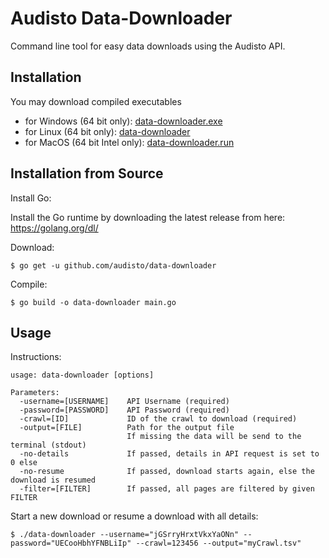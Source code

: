 # Audisto Data-Downloader

Command line tool for easy data downloads using the Audisto API.

## Installation

You may download compiled executables
 
- for Windows (64 bit only): [data-downloader.exe](bin/data-downloader.exe) 
- for Linux (64 bit only): [data-downloader](bin/data-downloader) 
- for MacOS (64 bit Intel only): [data-downloader.run](bin/data-downloader.run) 

## Installation from Source

Install Go:

Install the Go runtime by downloading the latest release from here: https://golang.org/dl/

Download:

```shell
$ go get -u github.com/audisto/data-downloader
```

Compile:

```shell
$ go build -o data-downloader main.go
```

## Usage

Instructions:

```
usage: data-downloader [options]
	
Parameters:
  -username=[USERNAME]    API Username (required)
  -password=[PASSWORD]    API Password (required)
  -crawl=[ID]             ID of the crawl to download (required)
  -output=[FILE]          Path for the output file
                          If missing the data will be send to the terminal (stdout)
  -no-details             If passed, details in API request is set to 0 else
  -no-resume              If passed, download starts again, else the download is resumed
  -filter=[FILTER]        If passed, all pages are filtered by given FILTER
```

Start a new download or resume a download with all details:

```shell
$ ./data-downloader --username="jGSrryHrxtVkxYaONn" --password="UECooHbhYFNBLiIp" --crawl=123456 --output="myCrawl.tsv"
```
